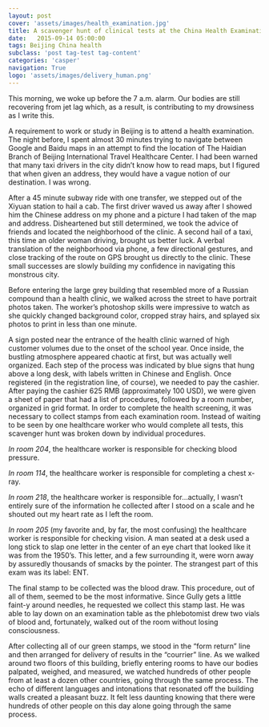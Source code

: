 ```yaml
---
layout: post
cover: 'assets/images/health_examination.jpg'
title: A scavenger hunt of clinical tests at the China Health Examination
date:   2015-09-14 05:00:00
tags: Beijing China health
subclass: 'post tag-test tag-content'
categories: 'casper'
navigation: True
logo: 'assets/images/delivery_human.png'
---
```



This morning, we woke up before the 7 a.m. alarm. Our bodies are still recovering from jet lag which, as a result, is contributing to my drowsiness as I write this. 

A requirement to work or study in Beijing is to attend a health examination. The night before, I spent almost 30 minutes trying to navigate between Google and Baidu maps in an attempt to find the location of The Haidian Branch of Beijing International Travel Healthcare Center. I had been warned that many taxi drivers in the city didn’t know how to read maps, but I figured that when given an address, they would have a vague notion of our destination. I was wrong.

After a 45 minute subway ride with one transfer, we stepped out of the Xiyuan station to hail a cab. The first driver waved us away after I showed him the Chinese address on my phone and a picture I had taken of the map and address. Disheartened but still determined, we took the advice of friends and located the neighborhood of the clinic. A second hail of a taxi, this time an older woman driving, brought us better luck. A verbal translation of the neighborhood via phone, a few directional gestures, and close tracking of the route on GPS brought us directly to the clinic. These small successes are slowly building my confidence in navigating this monstrous city.

Before entering the large grey building that resembled more of a Russian compound than a health clinic, we walked across the street to have portrait photos taken. The worker’s photoshop skills were impressive to watch as she quickly changed background color, cropped stray hairs, and splayed six photos to print in less than one minute.  

A sign posted near the entrance of the health clinic warned of high customer volumes due to the onset of the school year. Once inside, the bustling atmosphere appeared chaotic at first, but was actually well organized. Each step of the process was indicated by blue signs that hung above a long desk, with labels written in Chinese and English. Once registered (in the registration line, of course), we needed to pay the cashier. After paying the cashier 625 RMB (approximately 100 USD), we were given a sheet of paper that had a list of procedures, followed by a room number, organized in grid format. In order to complete the health screening, it was necessary to collect stamps from each examination room. Instead of waiting to be seen by one healthcare worker who would complete all tests, this scavenger hunt was broken down by individual procedures. 

*In room 204*, the healthcare worker is responsible for checking blood pressure. 

*In room 114*, the healthcare worker is responsible for completing a chest x-ray.

*In room 218*, the healthcare worker is responsible for…actually, I wasn’t entirely sure of the information he collected after I stood on a scale and he shouted out my heart rate as I left the room.  

*In room 205* (my favorite and, by far, the most confusing) the healthcare worker is responsible for checking vision. A man seated at a desk used a long stick to slap one letter in the center of an eye chart that looked like it was from the 1950’s. This letter, and a few surrounding it, were worn away by assuredly thousands of smacks by the pointer. The strangest part of this exam was its label: ENT.

The final stamp to be collected was the blood draw. This procedure, out of all of them, seemed to be the most informative.  Since Gully gets a little faint-y around needles, he requested we collect this stamp last.  He was able to lay down on an examination table as the phlebotomist drew two vials of blood and, fortunately, walked out of the room without losing consciousness. 

After collecting all of our green stamps, we stood in the “form return” line and then arranged for delivery of results in the “courrier” line.  As we walked around two floors of this building, briefly entering rooms to have our bodies palpated, weighed, and measured, we watched hundreds of other people from at least a dozen other countries, going through the same process. The echo of different languages and intonations that resonated off the building walls created a pleasant buzz. It felt less daunting knowing that there were hundreds of other people on this day alone going through the same process. 
